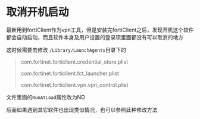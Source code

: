 # 取消开机启动

最新用到fortiClient作为vpn工具，但是安装完fortiClient之后，发现开机这个软件都会自动启动，而且软件本身及用户设置的登录项里面都没有可以取消的地方 

这时候需要去修改 `/Library/LaunchAgents`目录下的

> com.fortinet.forticlient.credential_store.plist 
>
> com.fortinet.forticlient.fct_launcher.plist 
>
> com.fortinet.forticlient.vpn.vpn_control.plist

文件里面的`RunAtLoad`属性改为NO


后面如果遇到其它软件也出现类似情况，也可以参照此种修改方法
